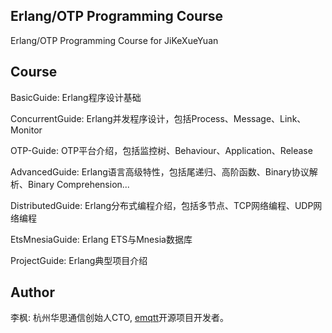 
## Erlang/OTP Programming Course

Erlang/OTP Programming Course for JiKeXueYuan

## Course

BasicGuide:       Erlang程序设计基础

ConcurrentGuide:  Erlang并发程序设计，包括Process、Message、Link、Monitor

OTP-Guide:        OTP平台介绍，包括监控树、Behaviour、Application、Release

AdvancedGuide:    Erlang语言高级特性，包括尾递归、高阶函数、Binary协议解析、Binary Comprehension...

DistributedGuide: Erlang分布式编程介绍，包括多节点、TCP网络编程、UDP网络编程

EtsMnesiaGuide:   Erlang ETS与Mnesia数据库

ProjectGuide:     Erlang典型项目介绍
 

## Author

李枫: 杭州华思通信创始人CTO,  [emqtt](https://github.com/emqtt)开源项目开发者。

